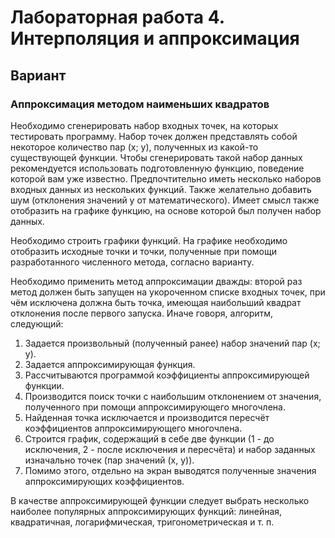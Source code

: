 # Лабораторная работа 4. Интерполяция и аппроксимация
## Вариант
### Аппроксимация методом наименьших квадратов

Необходимо сгенерировать набор входных точек, на которых тестировать программу. Набор точек должен представлять собой некоторое количество пар
(x; y), полученных из какой-то существующей функции. Чтобы сгенерировать такой набор данных
рекомендуется использовать подготовленную функцию, поведение которой вам уже известно.
Предпочтительно иметь несколько наборов входных данных из нескольких функций. Также
желательно добавить шум (отклонения значений y от математического). Имеет смысл также
отобразить на графике функцию, на основе которой был получен набор данных.

Необходимо строить графики функций. На графике необходимо отобразить исходные точки и точки, полученные при
помощи разработанного численного метода, согласно варианту.

Необходимо применить метод аппроксимации дважды: второй раз
метод должен быть запущен на укороченном списке входных точек, при чём исключена должна
быть точка, имеющая наибольший квадрат отклонения после первого запуска. Иначе говоря,
алгоритм, следующий: 

1. Задается произвольный (полученный ранее) набор значений пар (x; y).
2. Задается аппроксимирующая функция.
3. Рассчитываются программой коэффициенты аппроксимирующей функции.
4. Производится поиск точки с наибольшим отклонением от значения, полученного при помощи
аппроксимирующего многочлена.
5. Найденная точка исключается и производится пересчёт коэффициентов аппроксимирующего
многочлена.
6. Строится график, содержащий в себе две функции (1 - до исключения, 2 - после исключения
и пересчёта) и набор заданных изначально точек (пар значений (x, y)).
7. Помимо этого, отдельно на экран выводятся полученные значения аппроксимирующих
коэффициентов.

В качестве аппроксимирующей функции следует выбрать несколько наиболее популярных
аппроксимирующих функций: линейная, квадратичная, логарифмическая, тригонометрическая и
т. п.
